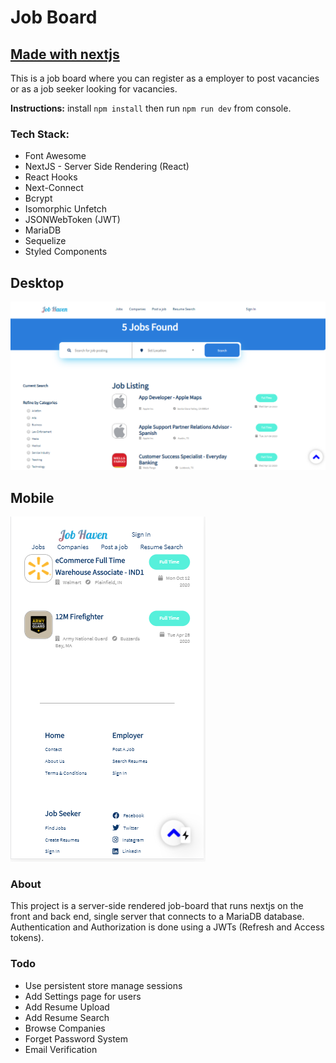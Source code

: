 # Job Board

## [Made with nextjs](https://nextjs.org/)

This is a job board where you can register as a employer to post vacancies or as a job seeker looking for vacancies.

**Instructions:** install `npm install` then run `npm run dev` from console.

### Tech Stack:

* Font Awesome
* NextJS - Server Side Rendering (React)
* React Hooks
* Next-Connect
* Bcrypt
* Isomorphic Unfetch
* JSONWebToken (JWT)
* MariaDB
* Sequelize
* Styled Components

## Desktop 
![alt text](/scrnsht1.png "Desktop")

## Mobile
![alt text](/scrnsht2.png "Mobile")

### About

This project is a server-side rendered job-board that runs nextjs on the front and back end, single server that connects to a MariaDB database. Authentication and Authorization is done using a JWTs (Refresh and Access tokens).

### Todo

* Use persistent store manage sessions
* Add Settings page for users
* Add Resume Upload
* Add Resume Search
* Browse Companies
* Forget Password System
* Email Verification